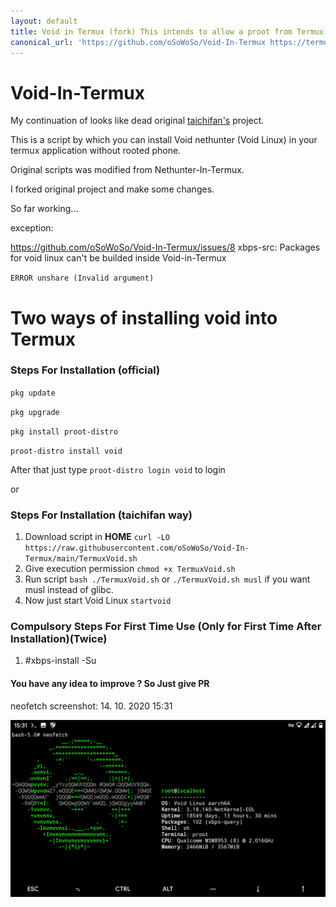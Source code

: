 ```yaml
---
layout: default
title: Void in Termux (fork) This intends to allow a proot from Termux to Void Linux rootfs
canonical_url: 'https://github.com/oSoWoSo/Void-In-Termux https://termux.osowoso.xyz'
---
```


# Void-In-Termux

My continuation of looks like dead original [taichifan's](https://github.com/taichifan/Void-In-Termux) project.

This is a script by which you can install Void nethunter (Void Linux) in your termux application without rooted phone.

Original scripts was modified from Nethunter-In-Termux.

I forked original project and make some changes.

So far working...

exception:

https://github.com/oSoWoSo/Void-In-Termux/issues/8 xbps-src: Packages for void linux can't be builded inside Void-in-Termux

`ERROR unshare (Invalid argument)`

# Two ways of installing void into Termux

### Steps For Installation (official)
`pkg update`

`pkg upgrade`

`pkg install proot-distro`

`proot-distro install void`

After that just type `proot-distro login void` to login

or

### Steps For Installation (taichifan way)
1. Download script in **HOME** `curl -LO https://raw.githubusercontent.com/oSoWoSo/Void-In-Termux/main/TermuxVoid.sh`
2. Give execution permission `chmod +x TermuxVoid.sh`
3. Run script `bash ./TermuxVoid.sh` or `./TermuxVoid.sh musl` if you want musl instead of glibc.
4. Now just start Void Linux `startvoid`

### Compulsory Steps For First Time Use (Only for First Time After Installation)(Twice)
1. #xbps-install -Su

#### You have any idea to improve ? So Just give PR

neofetch screenshot:
14. 10. 2020 15:31

<img alt="screenshot" src="https://github.com/oSoWoSo/Void-In-Termux/blob/92f6ce57ccb23aa1cd8b0d4f40efa10c1d5eb68c/Screenshot_20201014-153143.jpg">
